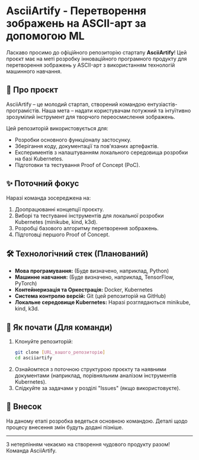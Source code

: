 # AsciiArtify - Перетворення зображень на ASCII-арт за допомогою ML

Ласкаво просимо до офіційного репозиторію стартапу **AsciiArtify**!
Цей проєкт має на меті розробку інноваційного програмного продукту для перетворення зображень у ASCII-арт з використанням технологій машинного навчання.

## 🎯 Про проєкт

AsciiArtify – це молодий стартап, створений командою ентузіастів-програмістів. Наша мета – надати користувачам потужний та інтуїтивно зрозумілий інструмент для творчого переосмислення зображень.

Цей репозиторій використовується для:
* Розробки основного функціоналу застосунку.
* Зберігання коду, документації та пов'язаних артефактів.
* Експериментів з налаштуванням локального середовища розробки на базі Kubernetes.
* Підготовки та тестування Proof of Concept (PoC).

## ✨ Поточний фокус

Наразі команда зосереджена на:
1.  Доопрацюванні концепції проєкту.
2.  Виборі та тестуванні інструментів для локальної розробки Kubernetes (minikube, kind, k3d).
3.  Розробці базового алгоритму перетворення зображень.
4.  Підготовці першого Proof of Concept.

## 🛠️ Технологічний стек (Планований)

* **Мова програмування:** (Буде визначено, наприклад, Python)
* **Машинне навчання:** (Буде визначено, наприклад, TensorFlow, PyTorch)
* **Контейнеризація та Оркестрація:** Docker, Kubernetes
* **Система контролю версій:** Git (цей репозиторій на GitHub)
* **Локальне середовище Kubernetes:** Наразі розглядаються minikube, kind, k3d.

## 🚀 Як почати (Для команди)

1.  Клонуйте репозиторій:
    ```bash
    git clone [URL_вашого_репозиторію]
    cd asciiartify
    ```
2.  Ознайомтеся з поточною структурою проєкту та наявними документами (наприклад, порівняльним аналізом інструментів Kubernetes).
3.  Слідкуйте за задачами у розділі "Issues" (якщо використовуєте).

## 🤝 Внесок

На даному етапі розробка ведеться основною командою. Деталі щодо процесу внесення змін будуть додані пізніше.

---

З нетерпінням чекаємо на створення чудового продукту разом!
Команда AsciiArtify.